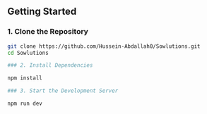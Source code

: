 ## Getting Started

### 1. Clone the Repository

```bash
git clone https://github.com/Hussein-Abdallah0/Sowlutions.git
cd Sowlutions

### 2. Install Dependencies

npm install

### 3. Start the Development Server

npm run dev
